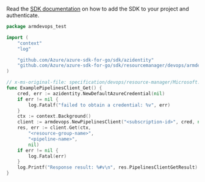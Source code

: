 Read the [SDK documentation](https://github.com/Azure/azure-sdk-for-go/blob/sdk%2Fresourcemanager%2Fdevops%2Farmdevops%2Fv0.2.1/sdk/resourcemanager/devops/armdevops/README.md) on how to add the SDK to your project and authenticate.

```go
package armdevops_test

import (
	"context"
	"log"

	"github.com/Azure/azure-sdk-for-go/sdk/azidentity"
	"github.com/Azure/azure-sdk-for-go/sdk/resourcemanager/devops/armdevops"
)

// x-ms-original-file: specification/devops/resource-manager/Microsoft.DevOps/preview/2019-07-01-preview/examples/GetAzurePipeline.json
func ExamplePipelinesClient_Get() {
	cred, err := azidentity.NewDefaultAzureCredential(nil)
	if err != nil {
		log.Fatalf("failed to obtain a credential: %v", err)
	}
	ctx := context.Background()
	client := armdevops.NewPipelinesClient("<subscription-id>", cred, nil)
	res, err := client.Get(ctx,
		"<resource-group-name>",
		"<pipeline-name>",
		nil)
	if err != nil {
		log.Fatal(err)
	}
	log.Printf("Response result: %#v\n", res.PipelinesClientGetResult)
}
```
